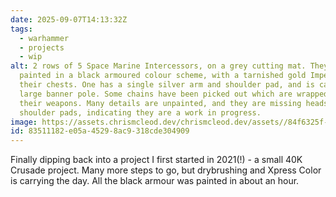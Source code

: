 ```yaml
---
date: 2025-09-07T14:13:32Z
tags:
  - warhammer
  - projects
  - wip
alt: 2 rows of 5 Space Marine Intercessors, on a grey cutting mat. They are
  painted in a black armoured colour scheme, with a tarnished gold Imperialis on
  their chests. One has a single silver arm and shoulder pad, and is carrying a
  large banner pole. Some chains have been picked out which are wrapped around
  their weapons. Many details are unpainted, and they are missing heads and
  shoulder pads, indicating they are a work in progress.
image: https://assets.chrismcleod.dev/chrismcleod.dev/assets//84f6325f-137c-446a-a4b0-468706957139.JPG
id: 83511182-e05a-4529-8ac9-318cde304909
---
```


Finally dipping back into a project I first started in 2021(!) - a small 40K Crusade project. Many more steps to go, but drybrushing and Xpress Color is carrying the day. All the black armour was painted in about an hour.